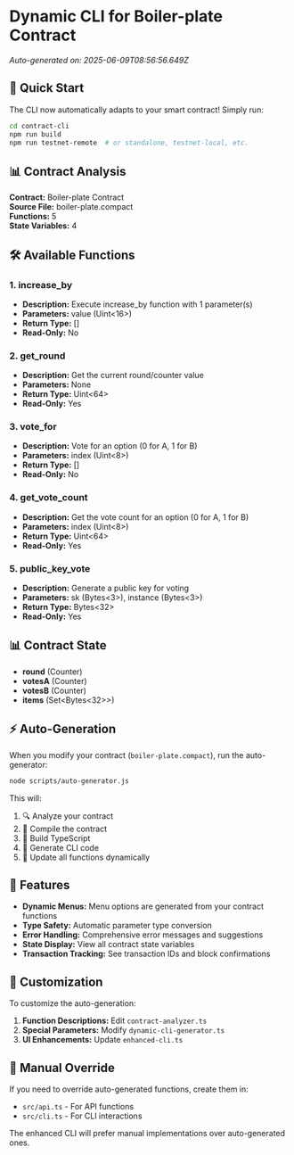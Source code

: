 # Dynamic CLI for Boiler-plate Contract

*Auto-generated on: 2025-06-09T08:56:56.649Z*

## 🚀 Quick Start

The CLI now automatically adapts to your smart contract! Simply run:

```bash
cd contract-cli
npm run build
npm run testnet-remote  # or standalone, testnet-local, etc.
```

## 📊 Contract Analysis

**Contract:** Boiler-plate Contract  
**Source File:** boiler-plate.compact  
**Functions:** 5  
**State Variables:** 4  

## 🛠️ Available Functions


### 1. increase_by

- **Description:** Execute increase_by function with 1 parameter(s)
- **Parameters:** value (Uint<16>)
- **Return Type:** []
- **Read-Only:** No

### 2. get_round

- **Description:** Get the current round/counter value
- **Parameters:** None
- **Return Type:** Uint<64>
- **Read-Only:** Yes

### 3. vote_for

- **Description:** Vote for an option (0 for A, 1 for B)
- **Parameters:** index (Uint<8>)
- **Return Type:** []
- **Read-Only:** No

### 4. get_vote_count

- **Description:** Get the vote count for an option (0 for A, 1 for B)
- **Parameters:** index (Uint<8>)
- **Return Type:** Uint<64>
- **Read-Only:** Yes

### 5. public_key_vote

- **Description:** Generate a public key for voting
- **Parameters:** sk (Bytes<3>), instance (Bytes<3>)
- **Return Type:** Bytes<32>
- **Read-Only:** Yes


## 📊 Contract State

- **round** (Counter)
- **votesA** (Counter)
- **votesB** (Counter)
- **items** (Set<Bytes<32>>)

## ⚡ Auto-Generation

When you modify your contract (`boiler-plate.compact`), run the auto-generator:

```bash
node scripts/auto-generator.js
```

This will:
1. 🔍 Analyze your contract
2. 🔨 Compile the contract 
3. 🔧 Build TypeScript
4. 📝 Generate CLI code
5. 🎯 Update all functions dynamically

## 🎨 Features

- **Dynamic Menus:** Menu options are generated from your contract functions
- **Type Safety:** Automatic parameter type conversion
- **Error Handling:** Comprehensive error messages and suggestions
- **State Display:** View all contract state variables
- **Transaction Tracking:** See transaction IDs and block confirmations

## 🔧 Customization

To customize the auto-generation:

1. **Function Descriptions:** Edit `contract-analyzer.ts`
2. **Special Parameters:** Modify `dynamic-cli-generator.ts`
3. **UI Enhancements:** Update `enhanced-cli.ts`

## 📝 Manual Override

If you need to override auto-generated functions, create them in:
- `src/api.ts` - For API functions
- `src/cli.ts` - For CLI interactions

The enhanced CLI will prefer manual implementations over auto-generated ones.
